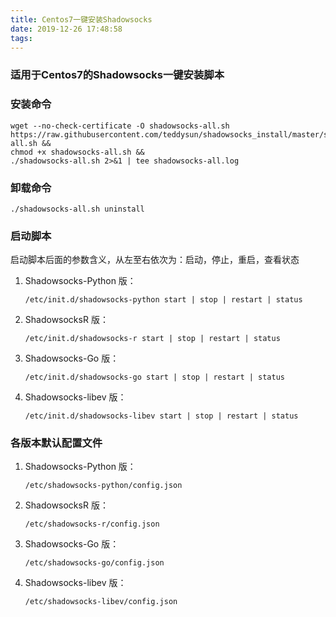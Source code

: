 ```yaml
---
title: Centos7一键安装Shadowsocks
date: 2019-12-26 17:48:58
tags:
---
```


### 适用于Centos7的Shadowsocks一键安装脚本

### 安装命令

```shell
wget --no-check-certificate -O shadowsocks-all.sh https://raw.githubusercontent.com/teddysun/shadowsocks_install/master/shadowsocks-all.sh &&  
chmod +x shadowsocks-all.sh &&  
./shadowsocks-all.sh 2>&1 | tee shadowsocks-all.log
```

### 卸载命令

```shell
./shadowsocks-all.sh uninstall
```

### 启动脚本

启动脚本后面的参数含义，从左至右依次为：启动，停止，重启，查看状态

1. Shadowsocks-Python 版：

   ```shell
   /etc/init.d/shadowsocks-python start | stop | restart | status
   ```

2. ShadowsocksR 版：

   ```shell
   /etc/init.d/shadowsocks-r start | stop | restart | status
   ```

3. Shadowsocks-Go 版：

   ```shell
   /etc/init.d/shadowsocks-go start | stop | restart | status
   ```

4. Shadowsocks-libev 版：

   ```shell
   /etc/init.d/shadowsocks-libev start | stop | restart | status
   ```

### 各版本默认配置文件

1. Shadowsocks-Python 版：

   ```shell
   /etc/shadowsocks-python/config.json
   ```

2. ShadowsocksR 版：

   ```shell
   /etc/shadowsocks-r/config.json
   ```

3. Shadowsocks-Go 版：

   ```shell
   /etc/shadowsocks-go/config.json
   ```

4. Shadowsocks-libev 版：

   ```shell
   /etc/shadowsocks-libev/config.json
   ```